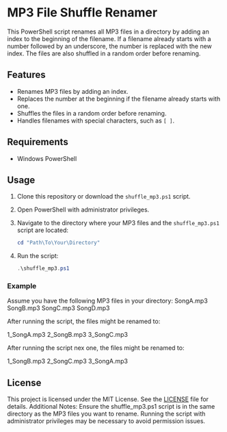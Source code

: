 # MP3 File Shuffle Renamer

This PowerShell script renames all MP3 files in a directory by adding an index to the beginning of the filename. If a filename already starts with a number followed by an underscore, the number is replaced with the new index. The files are also shuffled in a random order before renaming.

## Features

- Renames MP3 files by adding an index.
- Replaces the number at the beginning if the filename already starts with one.
- Shuffles the files in a random order before renaming.
- Handles filenames with special characters, such as `[ ]`.

## Requirements

- Windows PowerShell

## Usage

1. Clone this repository or download the `shuffle_mp3.ps1` script.

2. Open PowerShell with administrator privileges.

3. Navigate to the directory where your MP3 files and the `shuffle_mp3.ps1` script are located:
    ```powershell
    cd "Path\To\Your\Directory"
    ```

4. Run the script:
    ```powershell
    .\shuffle_mp3.ps1
    ```

### Example

Assume you have the following MP3 files in your directory:
SongA.mp3
SongB.mp3
SongC.mp3
SongD.mp3

After running the script, the files might be renamed to:

1_SongA.mp3
2_SongB.mp3
3_SongC.mp3

After running the script nex one, the files might be renamed to:

1_SongB.mp3
2_SongC.mp3
3_SongA.mp3

## License

This project is licensed under the MIT License. See the [LICENSE](LICENSE) file for details.
Additional Notes:
Ensure the shuffle_mp3.ps1 script is in the same directory as the MP3 files you want to rename.
Running the script with administrator privileges may be necessary to avoid permission issues.


